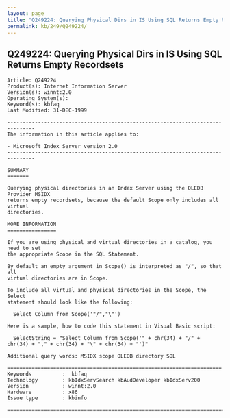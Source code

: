 ```yaml
---
layout: page
title: "Q249224: Querying Physical Dirs in IS Using SQL Returns Empty Recordsets"
permalink: kb/249/Q249224/
---
```


## Q249224: Querying Physical Dirs in IS Using SQL Returns Empty Recordsets

	Article: Q249224
	Product(s): Internet Information Server
	Version(s): winnt:2.0
	Operating System(s): 
	Keyword(s): kbfaq
	Last Modified: 31-DEC-1999
	
	-------------------------------------------------------------------------------
	The information in this article applies to:
	
	- Microsoft Index Server version 2.0 
	-------------------------------------------------------------------------------
	
	SUMMARY
	=======
	
	Querying physical directories in an Index Server using the OLEDB Provider MSIDX
	returns empty recordsets, because the default Scope only includes all virtual
	directories.
	
	MORE INFORMATION
	================
	
	If you are using physical and virtual directories in a catalog, you need to set
	the appropriate Scope in the SQL Statement.
	
	By default an empty argument in Scope() is interpreted as "/", so that all
	virtual directories are in Scope.
	
	To include all virtual and physical directories in the Scope, the Select
	statement should look like the following:
	
	  Select Column from Scope('"/","\"')
	
	Here is a sample, how to code this statement in Visual Basic script:
	
	  SelectString = "Select Column from Scope('" + chr(34) + "/" + chr(34) + "," + chr(34) + "\" + chr(34) + "')"
	
	Additional query words: MSIDX scope OLEDB directory SQL
	
	======================================================================
	Keywords          :  kbfaq
	Technology        : kbIdxServSearch kbAudDeveloper kbIdxServ200
	Version           : winnt:2.0
	Hardware          : x86
	Issue type        : kbinfo
	
	=============================================================================
	
